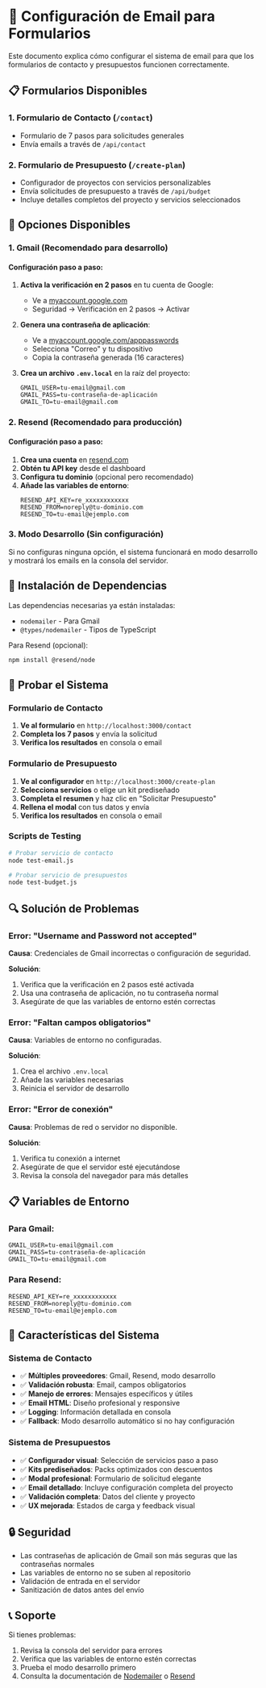 # 📧 Configuración de Email para Formularios

Este documento explica cómo configurar el sistema de email para que los formularios de contacto y presupuestos funcionen correctamente.

## 📋 Formularios Disponibles

### 1. **Formulario de Contacto** (`/contact`)
- Formulario de 7 pasos para solicitudes generales
- Envía emails a través de `/api/contact`

### 2. **Formulario de Presupuesto** (`/create-plan`)
- Configurador de proyectos con servicios personalizables
- Envía solicitudes de presupuesto a través de `/api/budget`
- Incluye detalles completos del proyecto y servicios seleccionados

## 🚀 Opciones Disponibles

### 1. **Gmail (Recomendado para desarrollo)**

#### Configuración paso a paso:

1. **Activa la verificación en 2 pasos** en tu cuenta de Google:
   - Ve a [myaccount.google.com](https://myaccount.google.com)
   - Seguridad → Verificación en 2 pasos → Activar

2. **Genera una contraseña de aplicación**:
   - Ve a [myaccount.google.com/apppasswords](https://myaccount.google.com/apppasswords)
   - Selecciona "Correo" y tu dispositivo
   - Copia la contraseña generada (16 caracteres)

3. **Crea un archivo `.env.local`** en la raíz del proyecto:
   ```env
   GMAIL_USER=tu-email@gmail.com
   GMAIL_PASS=tu-contraseña-de-aplicación
   GMAIL_TO=tu-email@gmail.com
   ```

### 2. **Resend (Recomendado para producción)**

#### Configuración paso a paso:

1. **Crea una cuenta** en [resend.com](https://resend.com)
2. **Obtén tu API key** desde el dashboard
3. **Configura tu dominio** (opcional pero recomendado)
4. **Añade las variables de entorno**:
   ```env
   RESEND_API_KEY=re_xxxxxxxxxxxx
   RESEND_FROM=noreply@tu-dominio.com
   RESEND_TO=tu-email@ejemplo.com
   ```

### 3. **Modo Desarrollo (Sin configuración)**

Si no configuras ninguna opción, el sistema funcionará en modo desarrollo y mostrará los emails en la consola del servidor.

## 🔧 Instalación de Dependencias

Las dependencias necesarias ya están instaladas:
- `nodemailer` - Para Gmail
- `@types/nodemailer` - Tipos de TypeScript

Para Resend (opcional):
```bash
npm install @resend/node
```

## 🧪 Probar el Sistema

### Formulario de Contacto
1. **Ve al formulario** en `http://localhost:3000/contact`
2. **Completa los 7 pasos** y envía la solicitud
3. **Verifica los resultados** en consola o email

### Formulario de Presupuesto
1. **Ve al configurador** en `http://localhost:3000/create-plan`
2. **Selecciona servicios** o elige un kit prediseñado
3. **Completa el resumen** y haz clic en "Solicitar Presupuesto"
4. **Rellena el modal** con tus datos y envía
5. **Verifica los resultados** en consola o email

### Scripts de Testing
```bash
# Probar servicio de contacto
node test-email.js

# Probar servicio de presupuestos
node test-budget.js
```

## 🔍 Solución de Problemas

### Error: "Username and Password not accepted"

**Causa**: Credenciales de Gmail incorrectas o configuración de seguridad.

**Solución**:
1. Verifica que la verificación en 2 pasos esté activada
2. Usa una contraseña de aplicación, no tu contraseña normal
3. Asegúrate de que las variables de entorno estén correctas

### Error: "Faltan campos obligatorios"

**Causa**: Variables de entorno no configuradas.

**Solución**:
1. Crea el archivo `.env.local`
2. Añade las variables necesarias
3. Reinicia el servidor de desarrollo

### Error: "Error de conexión"

**Causa**: Problemas de red o servidor no disponible.

**Solución**:
1. Verifica tu conexión a internet
2. Asegúrate de que el servidor esté ejecutándose
3. Revisa la consola del navegador para más detalles

## 📋 Variables de Entorno

### Para Gmail:
```env
GMAIL_USER=tu-email@gmail.com
GMAIL_PASS=tu-contraseña-de-aplicación
GMAIL_TO=tu-email@gmail.com
```

### Para Resend:
```env
RESEND_API_KEY=re_xxxxxxxxxxxx
RESEND_FROM=noreply@tu-dominio.com
RESEND_TO=tu-email@ejemplo.com
```

## 🎯 Características del Sistema

### Sistema de Contacto
- ✅ **Múltiples proveedores**: Gmail, Resend, modo desarrollo
- ✅ **Validación robusta**: Email, campos obligatorios
- ✅ **Manejo de errores**: Mensajes específicos y útiles
- ✅ **Email HTML**: Diseño profesional y responsive
- ✅ **Logging**: Información detallada en consola
- ✅ **Fallback**: Modo desarrollo automático si no hay configuración

### Sistema de Presupuestos
- ✅ **Configurador visual**: Selección de servicios paso a paso
- ✅ **Kits prediseñados**: Packs optimizados con descuentos
- ✅ **Modal profesional**: Formulario de solicitud elegante
- ✅ **Email detallado**: Incluye configuración completa del proyecto
- ✅ **Validación completa**: Datos del cliente y proyecto
- ✅ **UX mejorada**: Estados de carga y feedback visual

## 🔒 Seguridad

- Las contraseñas de aplicación de Gmail son más seguras que las contraseñas normales
- Las variables de entorno no se suben al repositorio
- Validación de entrada en el servidor
- Sanitización de datos antes del envío

## 📞 Soporte

Si tienes problemas:
1. Revisa la consola del servidor para errores
2. Verifica que las variables de entorno estén correctas
3. Prueba el modo desarrollo primero
4. Consulta la documentación de [Nodemailer](https://nodemailer.com/) o [Resend](https://resend.com/docs) 